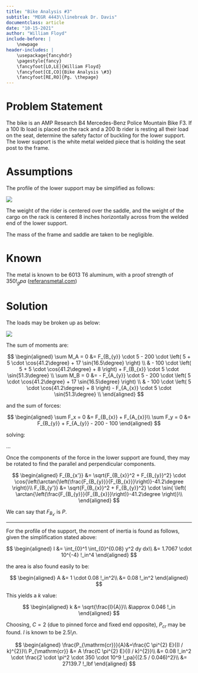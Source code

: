```yaml
---
title: "Bike Analysis #3"
subtitle: "MEGR 4443\\linebreak Dr. Davis"
documentclass: article
date: "10-15-2021"
author: "William Floyd"
include-before: |
    \newpage
header-includes: |
    \usepackage{fancyhdr}
    \pagestyle{fancy}
    \fancyfoot[LO,LE]{William Floyd}
    \fancyfoot[CE,CO]{Bike Analysis \#3}
    \fancyfoot[RE,RO]{Pg. \thepage}
---
```


# Problem Statement

The bike is an AMP Research B4 Mercedes-Benz Police Mountain Bike F3. If a $100 \mathrm{~lb}$ load is placed on the rack and a $200 \mathrm{~lb}$ rider is resting all their load on the seat, determine the safety factor of buckling for the lower support. The lower support is the white metal welded piece that is holding the seat post to the frame.

# Assumptions

The profile of the lower support may be simplified as follows:

![](!imgdir/85552db8a67551fba643ac04e967b4a4858f5613.jpg)

The weight of the rider is centered over the saddle, and the weight of the cargo on the rack is centered 8 inches horizontally across from the welded end of the lower support.

The mass of the frame and saddle are taken to be negligible.

# Known

The metal is known to be 6013 T6 aluminum, with a proof strength of $350 !_gpa$ ([referansmetal.com](referansmetal.com))

# Solution

The loads may be broken up as below:

![](!imgdir/a628f70778d695f6ed4ec45c6ab259137652c9d9.jpg)

The sum of moments are:

$$
\begin{aligned}
    \sum M_A = 0 &= F_{B_{y}} \cdot 5 - 200 \cdot \left( 5 + 5 \cdot \cos{41.2\degree} + 17 \sin{16.5\degree} \right) \\
    & - 100 \cdot \left( 5 + 5 \cdot \cos{41.2\degree} + 8 \right) + F_{B_{x}} \cdot 5 \cdot \sin{51.3\degree} \\
    \sum M_B = 0 &= - F_{A_{y}} \cdot 5 - 200 \cdot \left( 5 \cdot \cos{41.2\degree} + 17 \sin{16.5\degree} \right) \\
    & - 100 \cdot \left( 5 \cdot \cos{41.2\degree} + 8 \right) - F_{A_{x}} \cdot 5 \cdot \sin{51.3\degree} \\
\end{aligned}
$$

and the sum of forces:

$$
\begin{aligned}
    \sum F_x = 0 &= F_{B_{x}} + F_{A_{x}}\\
    \sum F_y = 0 &= F_{B_{y}} + F_{A_{y}} - 200 - 100
\end{aligned}
$$

solving:

...

Once the components of the force in the lower support are found, they may be rotated to find the parallel and perpendicular components.

$$
\begin{aligned}
    F_{B_{x'}} &= \sqrt{F_{B_{x}}^2 + F_{B_{y}}^2} \cdot \cos{\left(\arctan{\left(\frac{F_{B_{y}}}{F_{B_{x}}}\right)}-41.2\degree \right)}\\
    F_{B_{y'}} &= \sqrt{F_{B_{x}}^2 + F_{B_{y}}^2} \cdot \sin{ \left( \arctan{\left(\frac{F_{B_{y}}}{F_{B_{x}}}\right)}-41.2\degree \right)}\\
\end{aligned}
$$

We can say that $F_{B_{x'}}$ is $P$.

***

For the profile of the support, the moment of inertia is found as follows, given the simplification stated above:

$$
\begin{aligned}
    I &= \int_{0}^1 \int_{0}^{0.08} y^2 dy dx\\
    &= 1.7067 \cdot 10^{-4} !_in^4
\end{aligned}
$$

the area is also found easily to be:

$$
\begin{aligned}
    A &= 1 \cdot 0.08 !_in^2\\
    &= 0.08 !_in^2
\end{aligned}
$$

This yields a $k$ value:

$$
\begin{aligned}
    k &= \sqrt{\frac{I}{A}}\\
    &\approx 0.046 !_in
\end{aligned}
$$

Choosing, $C=2$ (due to pinned force and fixed end opposite), $P_{cr}$ may be found.
$l$ is known to be $2.5 !_in$.

$$
\begin{aligned}
    \frac{P_{\mathrm{cr}}}{A}&=\frac{C \pi^{2} E}{(l / k)^{2}}\\
    P_{\mathrm{cr}} &= A \frac{C \pi^{2} E}{(l / k)^{2}}\\
    &= 0.08 !_in^2 \cdot \frac{2 \cdot \pi^2 \cdot 350 \cdot 10^9 !_pa}{(2.5 / 0.046)^2}\\
    &= 27139.7 !_lbf
\end{aligned}
$$
